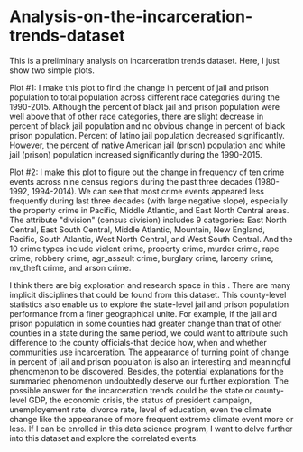 # Analysis-on-the-incarceration-trends-dataset
This is a preliminary analysis on incarceration trends dataset. 
Here, I just show two simple plots. 

Plot #1:
I make this plot to find the change in percent of jail and prison population to total population across different race categories during the 1990-2015. Although the percent of black jail and prison population were well above that of other race categories, there are slight decrease in percent of black jail population and no obvious change in percent of black prison population. Percent of latino jail population decreased significantly. However, the percent of native American jail (prison) population and white jail (prison) population increased significantly during the 1990-2015. 

Plot #2: 
I make this plot to figure out the change in frequency of ten crime events across nine census regions during the past three decades (1980-1992, 1994-2014). We can see that most crime events appeared less frequently during last three decades (with large negative slope), especially the property crime in Pacific, Middle Atlantic, and East North Central areas. 
The attribute "division" (census division) includes 9 categories: East North Central, East South Central, Middle Atlantic, Mountain, New England, Pacific, South Atlantic, West North Central, and West South Central. And the 10 crime types include violent crime, property crime, murder crime, rape crime, robbery crime, agr_assault crime, burglary crime, larceny crime, mv_theft crime, and arson crime.

I think there are big exploration and research space in this <incarceration dataset>. There are many implicit disciplines that could be found from this dataset. This county-level statistics also enable us to explore the state-level jail and prison population performance from a finer geographical unite. For example, if the jail and prison population in some counties had greater change than that of other counties in a state during the same period, we could want to attribute such difference to the county officials-that decide how, when and whether communities use incarceration. The appearance of turning point of change in percent of jail and prison population is also an interesting and meaningful phenomenon to be discovered. Besides, the potential explanations for the summaried phenomenon undoubtedly deserve our further exploration. The possible answer for the incarceration trends could be the state or county-level GDP, the economic crisis, the status of president campaign, unemployement rate, divorce rate, level of education, even the climate change like the appearance of more frequent extreme climate event more or less. If I can be enrolled in this data science program, I want to delve further into this dataset and explore the correlated events. 
